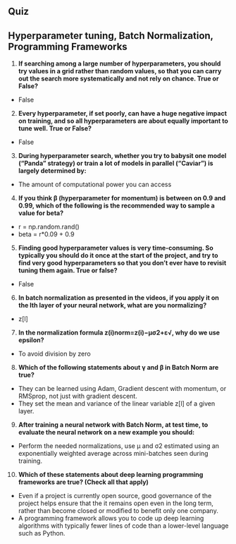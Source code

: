 ## Quiz

## Hyperparameter tuning, Batch Normalization, Programming Frameworks

1. **If searching among a large number of hyperparameters, you should try values in a grid rather than random values, so that you can carry out the search more systematically and not rely on chance. True or False?**

- False

2. **Every hyperparameter, if set poorly, can have a huge negative impact on training, and so all hyperparameters are about equally important to tune well. True or False?**

- False

3. **During hyperparameter search, whether you try to babysit one model (“Panda” strategy) or train a lot of models in parallel (“Caviar”) is largely determined by:**

- The amount of computational power you can access

4. **If you think β (hyperparameter for momentum) is between on 0.9 and 0.99, which of the following is the recommended way to sample a value for beta?**

- r = np.random.rand()
- beta = r*0.09 + 0.9 

5. **Finding good hyperparameter values is very time-consuming. So typically you should do it once at the start of the project, and try to find very good hyperparameters so that you don’t ever have to revisit tuning them again. True or false?**

- False

6. **In batch normalization as presented in the videos, if you apply it on the lth layer of your neural network, what are you normalizing?**

- z[l]

7. **In the normalization formula z(i)norm=z(i)−μσ2+ε√, why do we use epsilon?**

- To avoid division by zero

8. **Which of the following statements about γ and β in Batch Norm are true?**

- They can be learned using Adam, Gradient descent with momentum, or RMSprop, not just with gradient descent.
- They set the mean and variance of the linear variable z[l] of a given layer.

9. **After training a neural network with Batch Norm, at test time, to evaluate the neural network on a new example you should:**

- Perform the needed normalizations, use μ and σ2 estimated using an exponentially weighted average across mini-batches seen during training.

10. **Which of these statements about deep learning programming frameworks are true? (Check all that apply)**

- Even if a project is currently open source, good governance of the project helps ensure that the it remains open even in the long term, rather than become closed or modified to benefit only one company.
- A programming framework allows you to code up deep learning algorithms with typically fewer lines of code than a lower-level language such as Python.
